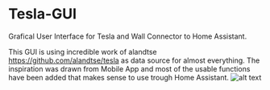 # Tesla-GUI
Grafical User Interface for Tesla and Wall Connector to Home Assistant.

This GUI is using incredible work of alandtse https://github.com/alandtse/tesla as data source for almost everything. The inspiration was drawn from Mobile App and most of the usable functions have been added that makes sense to use trough Home Assistant.
![alt text](https://github.com/[username]/[reponame]/blob/[branch]/image.jpg?raw=true)
